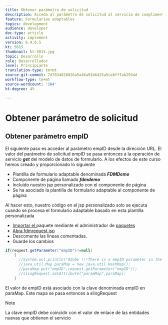 ```yaml
---
title: Obtener parámetro de solicitud
description: Acceda al parámetro de solicitud al servicio de cumplimentación previa de un modelo de datos de formulario
feature: Formularios adaptables
topics: development
audience: developer
doc-type: article
activity: implement
version: 6.4,6.5
kt: 5815
thumbnail: kt-5815.jpg
topic: Desarrollo
role: Desarrollador
level: Principiante
translation-type: tm+mt
source-git-commit: 7d7034026826a5a46a91b6425a5cebfffab2934d
workflow-type: tm+mt
source-wordcount: '184'
ht-degree: 4%

---
```


# Obtener parámetro de solicitud

## Obtener parámetro empID

El siguiente paso es acceder al parámetro empID desde la dirección URL. El valor del parámetro de solicitud empID se pasa entonces a la operación de servicio **_get_** del modelo de datos de formulario.
A los efectos de este curso hemos creado y proporcionado lo siguiente

* Plantilla de formulario adaptable denominada **_FDMDemo_**
* Componente de página llamado **_fdmdemo_**
* Incluido nuestro jsp personalizado con el componente de página
* Se ha asociado la plantilla de formulario adaptable al componente de página

Al hacer esto, nuestro código en el jsp personalizado solo se ejecuta cuando se procesa el formulario adaptable basado en esta plantilla personalizada

* [Importar el ](assets/template-page-component.zip) paquete mediante el administrador de  [paquetes](http://localhost:4502/crx/packmgr/index.jsp)
* [Abra fdmrequest.jsp](http://localhost:4502/crx/de/index.jsp#/apps/fdmdemo/component/page/fdmdemo/fdmrequest.jsp)
* Descomente las líneas comentadas.
* Guarde los cambios

```java
if(request.getParameter("empID")!=null)
    {
      //System.out.println("Adobe !!!There is a empID parameter in the request "+request.getParameter("empID"));
      //java.util.Map paraMap = new java.util.HashMap();
      //paraMap.put("empID",request.getParameter("empID"));
      //slingRequest.setAttribute("paramMap",paraMap);
    }
```

El valor de empID está asociado con la clave denominada empID en paraMap. Este mapa se pasa entonces a slingRequest

>[!NOTE]
>
>La clave empID debe coincidir con el valor de enlace de las entidades nuevas que obtienen el servicio
